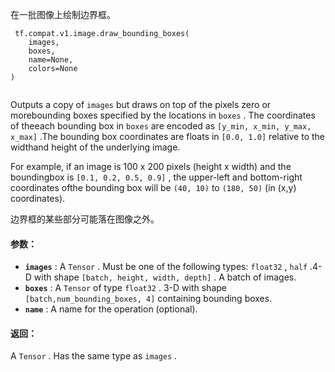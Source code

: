 在一批图像上绘制边界框。

```
 tf.compat.v1.image.draw_bounding_boxes(
    images,
    boxes,
    name=None,
    colors=None
)
 
```

Outputs a copy of  `images`  but draws on top of the pixels zero or morebounding boxes specified by the locations in  `boxes` . The coordinates of theeach bounding box in  `boxes`  are encoded as  `[y_min, x_min, y_max, x_max]` .The bounding box coordinates are floats in  `[0.0, 1.0]`  relative to the widthand height of the underlying image.

For example, if an image is 100 x 200 pixels (height x width) and the boundingbox is  `[0.1, 0.2, 0.5, 0.9]` , the upper-left and bottom-right coordinates ofthe bounding box will be  `(40, 10)`  to  `(180, 50)`  (in (x,y) coordinates).

边界框的某些部分可能落在图像之外。

#### 参数：
- **`images`** : A  `Tensor` . Must be one of the following types:  `float32` ,  `half` .4-D with shape  `[batch, height, width, depth]` . A batch of images.
- **`boxes`** : A  `Tensor`  of type  `float32` . 3-D with shape  `[batch,num_bounding_boxes, 4]`  containing bounding boxes.
- **`name`** : A name for the operation (optional).


#### 返回：
A  `Tensor` . Has the same type as  `images` .

